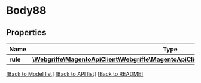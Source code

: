 # Body88

## Properties
Name | Type | Description | Notes
------------ | ------------- | ------------- | -------------
**rule** | [**\Webgriffe\MagentoApiClient\Webgriffe\MagentoApiClient\Model\SalesRuleDataRuleInterface**](SalesRuleDataRuleInterface.md) |  | 

[[Back to Model list]](../README.md#documentation-for-models) [[Back to API list]](../README.md#documentation-for-api-endpoints) [[Back to README]](../README.md)


